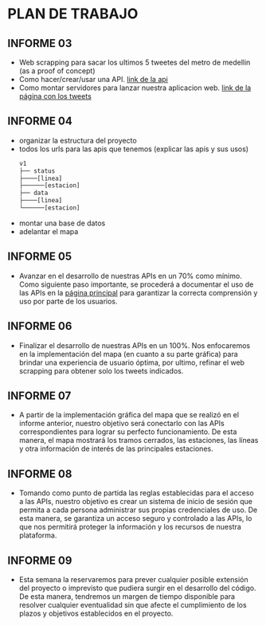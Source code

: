 # PLAN DE TRABAJO

## INFORME 03
- Web scrapping para sacar los ultimos 5 tweetes del metro de medellin (as a proof of concept)
- Como hacer/crear/usar una API. [link de la api](https://api.metromap.online/v1/tweets/)
- Como montar servidores para lanzar nuestra aplicacion web. [link de la página con los tweets](https://embed.metromap.online/v1/tweets/)


## INFORME 04
- organizar la estructura del proyecto
- todos los urls para las apis que tenemos (explicar las apis y sus usos)
  ```bash
  v1
  ├── status
  ├────[linea]
  ├──────[estacion]
  ├── data
  ├────[linea]
  └──────[estacion]
  ```
- montar una base de datos
- adelantar el mapa


## INFORME 05
- Avanzar en el desarrollo de nuestras APIs en un 70% como mínimo. Como siguiente paso importante, se procederá a documentar el uso de las APIs en la [página principal](https://www.metromap.online/) para garantizar la correcta comprensión y uso por parte de los usuarios.


## INFORME 06
- Finalizar el desarrollo de nuestras APIs en un 100%. Nos enfocaremos en la implementación del mapa (en cuanto a su parte gráfica) para brindar una experiencia de usuario óptima, por ultimo, refinar el web scrapping para obtener solo los tweets indicados.

## INFORME 07
- A partir de la implementación gráfica del mapa que se realizó en el informe anterior, nuestro objetivo será conectarlo con las APIs correspondientes para lograr su perfecto funcionamiento. De esta manera, el mapa mostrará los tramos cerrados, las estaciones, las líneas y otra información de interés de las principales estaciones.

## INFORME 08
- Tomando como punto de partida las reglas establecidas para el acceso a las APIs, nuestro objetivo es crear un sistema de inicio de sesión que permita a cada persona administrar sus propias credenciales de uso. De esta manera, se garantiza un acceso seguro y controlado a las APIs, lo que nos permitirá proteger la información y los recursos de nuestra plataforma.

## INFORME 09
- Esta semana la reservaremos para prever cualquier posible extensión del proyecto o imprevisto que pudiera surgir en el desarrollo del código. De esta manera, tendremos un margen de tiempo disponible para resolver cualquier eventualidad sin que afecte el cumplimiento de los plazos y objetivos establecidos en el proyecto.
